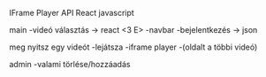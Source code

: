IFrame Player API
React
javascript


main
-videó választás -> react <3 E>
-navbar
-bejelentkezés -> json

meg nyitsz egy videót
-lejátsza
-iframe player
-(oldalt a többi videó)

admin
-valami törlése/hozzáadás
